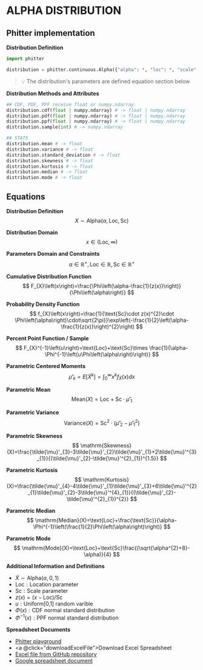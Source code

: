 # ALPHA DISTRIBUTION

## Phitter implementation

**Distribution Definition**

```python
import phitter

distribution = phitter.continuous.Alpha({"alpha": *, "loc": *, "scale": *})
```

> 💡 The distribution's parameters are defined equation section below

**Distribution Methods and Attributes**

```python
## CDF, PDF, PPF receive float or numpy.ndarray.
distribution.cdf(float | numpy.ndarray) # -> float | numpy.ndarray
distribution.pdf(float | numpy.ndarray) # -> float | numpy.ndarray
distribution.ppf(float | numpy.ndarray) # -> float | numpy.ndarray
distribution.sample(int) # -> numpy.ndarray

## STATS
distribution.mean # -> float
distribution.variance # -> float
distribution.standard_deviation # -> float
distribution.skewness # -> float
distribution.kurtosis # -> float
distribution.median # -> float
distribution.mode # -> float
```

## Equations

**Distribution Definition**
$$ X\sim\mathrm{Alpha}\left(\alpha,\text{Loc},\text{Sc}\right) $$

**Distribution Domain**
$$ x\in\left(\text{Loc},\infty\right) $$

**Parameters Domain and Constraints**
$$ \alpha\in\mathbb{R}^{+}, \text{Loc}\in\mathbb{R}, \text{Sc}\in\mathbb{R}^{+} $$

**Cumulative Distribution Function**
$$ F_{X}\left(x\right)=\frac{\Phi\left(\alpha-\frac{1}{z(x)}\right)}{\Phi\left(\alpha\right)} $$

**Probability Density Function**
$$ f_{X}\left(x\right)=\frac{1}{\text{Sc}\cdot z(x)^{2}\cdot \Phi\left(\alpha\right)\cdot\sqrt{2\pi}}\exp\left(-\frac{1}{2}\left(\alpha-\frac{1}{z(x)}\right)^{2}\right) $$

**Percent Point Function / Sample**
$$ F_{X}^{-1}\left(u\right)=\text{Loc}+\text{Sc}\times \frac{1}{\alpha-\Phi^{-1}\left(u\Phi\left(\alpha\right)\right)} $$

**Parametric Centered Moments**
$$ \tilde{\mu}'_{k}=E[\tilde{X}^k]=\int_{0}^{\infty}x^{k}f_{\tilde{X}}\left(x\right)dx $$

**Parametric Mean**
$$ \mathrm{Mean}(X)=\text{Loc}+\text{Sc}\cdot\tilde{\mu}'_{1} $$

**Parametric Variance**
$$ \mathrm{Variance}(X)=\text{Sc}^{2}\cdot(\tilde{\mu}'_{2}-\tilde{\mu}'^{2}_{1}) $$

**Parametric Skewness**
$$ \mathrm{Skewness}(X)=\frac{\tilde{\mu}'_{3}-3\tilde{\mu}'_{2}\tilde{\mu}'_{1}+2\tilde{\mu}'^{3}_{1}}{(\tilde{\mu}'_{2}-\tilde{\mu}'^{2}_{1})^{1.5}} $$

**Parametric Kurtosis**
$$ \mathrm{Kurtosis}(X)=\frac{\tilde{\mu}'_{4}-4\tilde{\mu}'_{1}\tilde{\mu}'_{3}+6\tilde{\mu}'^{2}_{1}\tilde{\mu}'_{2}-3\tilde{\mu}'^{4}_{1}}{(\tilde{\mu}'_{2}-\tilde{\mu}'^{2}_{1})^{2}} $$

**Parametric Median**
$$ \mathrm{Median}(X)=\text{Loc}+\frac{\text{Sc}}{\alpha-\Phi^{-1}\left(\frac{1}{2}\Phi\left(\alpha\right)\right)} $$

**Parametric Mode**
$$ \mathrm{Mode}(X)=\text{Loc}+\text{Sc}\frac{(\sqrt{\alpha^{2}+8}-\alpha)}{4} $$

**Additional Information and Definitions**
- $\tilde{X}\sim \mathrm{Alpha}\left(\alpha,0,1\right)$
- $\text{Loc}:\text{Location parameter}$
- $\text{Sc}:\text{Scale parameter}$
- $z(x)=\left(x-\text{Loc}\right)/\text{Sc}$
- $u:\text{Uniform[0,1] random varible}$
- $\Phi\left(x\right):\text{CDF normal standard distribution}$
- $\Phi^{-1}\left(x\right):\text{PPF normal standard distribution}$

**Spreadsheet Documents**

-   [Phitter playground](https://phitter.io/distributions/continuous/alpha)
-   <a @click="downloadExcelFile">Download Excel Spreadsheet</a>
-   [Excel file from GitHub repository](https://github.com/phitter-core/phitter-files/blob/main/continuous/alpha.xlsx)
-   [Google spreadsheet document](https://docs.google.com/spreadsheets/d/1yRovxx1YbqgEul65DjjXetysc_4qgX2a_2NQQA1AxCA)

<script setup>
const downloadExcelFile = function() {
    const fileId = "alpha";
    const url = `https://raw.githubusercontent.com/phitter-core/phitter-files/main/continuous/${fileId}.xlsx`;
    const link = document.createElement("a");
    link.href = url;
    link.setAttribute("download", `${fileId}.xlsx`);
    document.body.appendChild(link);
    link.click();
    document.body.removeChild(link);
};
</script>

<style module>
a {
  cursor: pointer;
}
</style>

    